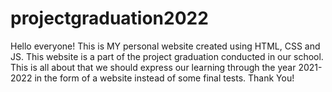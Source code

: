 # projectgraduation2022
Hello everyone! This is MY personal website created using HTML, CSS and JS. This website is a part of the project graduation conducted in our school. This is all about that we should express our learning through the year 2021-2022 in the form of a website instead of some final tests. Thank You!
